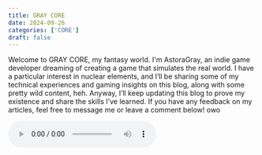 ```yaml
---
title: GRAY CORE
date: 2024-09-26
categories: ['CORE']
draft: false
---
```


Welcome to GRAY CORE, my fantasy world. I'm AstoraGray, an indie game developer dreaming of creating a game that simulates the real world. I have a particular interest in nuclear elements, and I’ll be sharing some of my technical experiences and gaming insights on this blog, along with some pretty wild content, heh. Anyway, I’ll keep updating this blog to prove my existence and share the skills I’ve learned. If you have any feedback on my articles, feel free to message me or leave a comment below! owo

<audio controls autoplay>
  <source src="/audios/C418 - Sweden.mp3" type="audio/mpeg">
  Your browser does not support the audio tag.
</audio>

